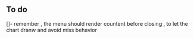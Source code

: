 ## To do 
[]- remember , the menu should render countent before closing , to let the chart dranw and avoid miss behavior